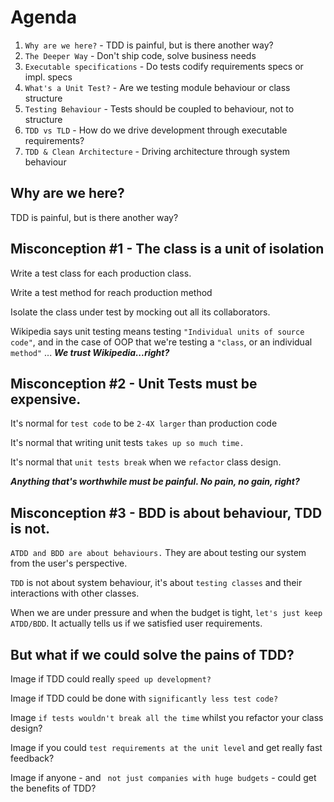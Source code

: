 # Agenda
1. `Why are we here?` - TDD is painful, but is there another way?
2. `The Deeper Way` - Don't ship code, solve business needs
3. `Executable specifications` - Do tests codify requirements specs or impl. specs
4. `What's a Unit Test?` - Are we testing module behaviour or class structure
5. `Testing Behaviour` - Tests should be coupled to behaviour, not to structure
6. `TDD vs TLD` - How do we drive development through executable requirements?
7. `TDD & Clean Architecture` - Driving architecture through system behaviour

## **Why are we here?**

TDD is painful, but is there another way?

## Misconception #1 - The class is a unit of isolation

Write a test class for each production class.

Write a test method for reach production method

Isolate the class under test by mocking out all its collaborators.

Wikipedia says unit testing means testing `"Individual units of source code"`, and in the case of OOP that we're testing a `"class`, or an individual `method"` ... ***We trust Wikipedia...right?***

## Misconception #2 - Unit Tests must be expensive.

It's normal for `test code` to be `2-4X larger` than production code

It's normal that writing unit tests `takes up so much time.`

It's normal that `unit tests break` when we `refactor` class design.

***Anything that's worthwhile must be painful. No pain, no gain, right?***


## Misconception #3 - BDD is about behaviour, TDD is not.


`ATDD and BDD are about behaviours.` They are about testing our system from the user's perspective.

`TDD` is not about system behaviour, it's about `testing classes` and their interactions with other classes.

When we are under pressure and when the budget is tight, `let's just keep ATDD/BDD`. It actually tells us if we satisfied user requirements.


## But what if we could solve the pains of TDD?

Image if TDD could really `speed up development?`

Image if TDD could be done with `significantly less test code?`

Image `if tests wouldn't break all the time` whilst you refactor your class design?

Image if you could `test requirements at the unit level` and get really fast feedback?

Image if anyone - and ` not just companies with huge budgets` - could get the benefits of TDD?


